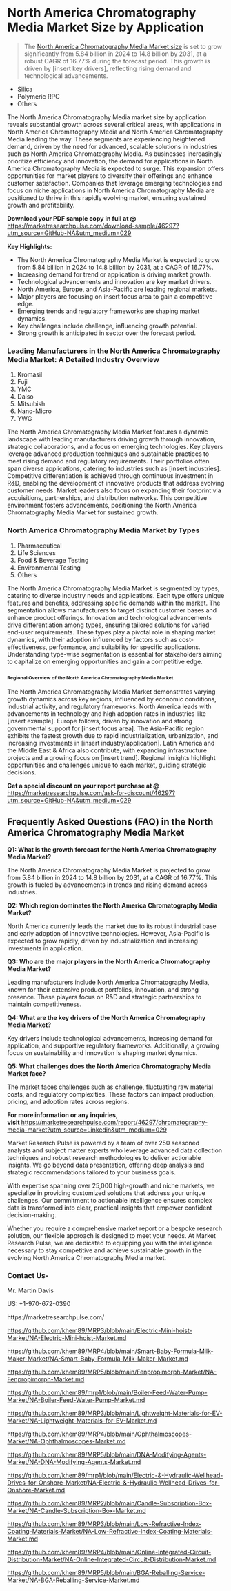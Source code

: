 <h1>North America Chromatography Media Market&nbsp;Size by Application</h1><blockquote><p>The <a href="https://marketresearchpulse.com/download-sample/46297?utm_source=GitHub-NA&amp;utm_medium=029">North America Chromatography Media Market size</a> is set to grow significantly from 5.84 billion in 2024 to 14.8 billion by 2031, at a robust CAGR of 16.77% during the forecast period. This growth is driven by [insert key drivers], reflecting rising demand and technological advancements.</p></blockquote><ul><li>Silica<li> Polymeric RPC<li> Others</li></ul><p>The North America Chromatography Media market size by application reveals substantial growth across several critical areas, with applications in North America Chromatography Media and North America Chromatography Media leading the way. These segments are experiencing heightened demand, driven by the need for advanced, scalable solutions in industries such as North America Chromatography Media. As businesses increasingly prioritize efficiency and innovation, the demand for applications in North America Chromatography Media is expected to surge. This expansion offers opportunities for market players to diversify their offerings and enhance customer satisfaction. Companies that leverage emerging technologies and focus on niche applications in North America Chromatography Media are positioned to thrive in this rapidly evolving market, ensuring sustained growth and profitability.</p><p><strong>Download your PDF sample copy in full at @ </strong><a href="https://marketresearchpulse.com/download-sample/46297?utm_source=GitHub-NA&amp;utm_medium=029">https://marketresearchpulse.com/download-sample/46297?utm_source=GitHub-NA&amp;utm_medium=029</a></p><p><strong>Key Highlights: </strong></p><ul><li>The North America Chromatography Media Market is expected to grow from 5.84 billion in 2024 to 14.8 billion by 2031, at a CAGR of 16.77%.</li><li>Increasing demand for trend or application is driving market growth.</li><li>Technological advancements and innovation are key market drivers.</li><li>North America, Europe, and Asia-Pacific are leading regional markets.</li><li>Major players are focusing on insert focus area to gain a competitive edge.</li><li>Emerging trends and regulatory frameworks are shaping market dynamics.</li><li>Key challenges include challenge, influencing growth potential.</li><li>Strong growth is anticipated in sector over the forecast period.</li></ul><h3>Leading Manufacturers in the North America Chromatography Media Market: A Detailed Industry Overview</h3><ol><li>Kromasil</li><li>Fuji</li><li>YMC</li><li>Daiso</li><li>Mitsubish</li><li>Nano-Micro</li><li>YWG</li></ol><div class="flex max-w-full flex-col flex-grow"><div class="min-h-8 text-message flex w-full flex-col items-end gap-2 whitespace-normal break-words [.text-message+&amp;]:mt-5" dir="auto" data-message-author-role="assistant" data-message-id="fd8432e4-4910-450d-b182-61b7bfb0a01f" data-message-model-slug="gpt-4o"><div class="flex w-full flex-col gap-1 empty:hidden first:pt-[3px]"><div class="markdown prose w-full break-words dark:prose-invert light"><p>The North America Chromatography Media Market features a dynamic landscape with leading manufacturers driving growth through innovation, strategic collaborations, and a focus on emerging technologies. Key players leverage advanced production techniques and sustainable practices to meet rising demand and regulatory requirements. Their portfolios often span diverse applications, catering to industries such as [insert industries]. Competitive differentiation is achieved through continuous investment in R&amp;D, enabling the development of innovative products that address evolving customer needs. Market leaders also focus on expanding their footprint via acquisitions, partnerships, and distribution networks. This competitive environment fosters advancements, positioning the North America Chromatography Media Market for sustained growth.</p></div></div></div></div><h3>North America Chromatography Media Market by Types</h3><ol><li>Pharmaceutical<li> Life Sciences<li> Food & Beverage Testing<li> Environmental Testing<li> Others</li></ol><div class="flex max-w-full flex-col flex-grow"><div class="min-h-8 text-message flex w-full flex-col items-end gap-2 whitespace-normal break-words [.text-message+&amp;]:mt-5" dir="auto" data-message-author-role="assistant" data-message-id="084470be-0bb7-4664-bddf-5156b4f41249" data-message-model-slug="gpt-4o-mini"><div class="flex w-full flex-col gap-1 empty:hidden first:pt-[3px]"><div class="markdown prose w-full break-words dark:prose-invert light"><p>The North America Chromatography Media Market is segmented by types, catering to diverse industry needs and applications. Each type offers unique features and benefits, addressing specific demands within the market. The segmentation allows manufacturers to target distinct customer bases and enhance product offerings. Innovation and technological advancements drive differentiation among types, ensuring tailored solutions for varied end-user requirements. These types play a pivotal role in shaping market dynamics, with their adoption influenced by factors such as cost-effectiveness, performance, and suitability for specific applications. Understanding type-wise segmentation is essential for stakeholders aiming to capitalize on emerging opportunities and gain a competitive edge.</p></div></div></div></div><h3><span style="font-size: 11px;">Regional Overview of the North America Chromatography Media Market</span></h3><div class="flex max-w-full flex-col flex-grow"><div class="min-h-8 text-message flex w-full flex-col items-end gap-2 whitespace-normal break-words [.text-message+&amp;]:mt-5" dir="auto" data-message-author-role="assistant" data-message-id="e9038762-ce64-4e30-91c9-9bd413514231" data-message-model-slug="gpt-4o-mini"><div class="flex w-full flex-col gap-1 empty:hidden first:pt-[3px]"><div class="markdown prose w-full break-words dark:prose-invert light"><p>The North America Chromatography Media Market demonstrates varying growth dynamics across key regions, influenced by economic conditions, industrial activity, and regulatory frameworks. North America leads with advancements in technology and high adoption rates in industries like [insert example]. Europe follows, driven by innovation and strong governmental support for [insert focus area]. The Asia-Pacific region exhibits the fastest growth due to rapid industrialization, urbanization, and increasing investments in [insert industry/application]. Latin America and the Middle East &amp; Africa also contribute, with expanding infrastructure projects and a growing focus on [insert trend]. Regional insights highlight opportunities and challenges unique to each market, guiding strategic decisions.</p></div></div></div></div><p><strong>Get a special discount on your report purchase at @ </strong><a href="https://marketresearchpulse.com/ask-for-discount/46297?utm_source=GitHub-NA&amp;utm_medium=029">https://marketresearchpulse.com/ask-for-discount/46297?utm_source=GitHub-NA&amp;utm_medium=029</a></p><h2>Frequently Asked Questions (FAQ) in the North America Chromatography Media Market</h2><p><strong>Q1: What is the growth forecast for the North America Chromatography Media Market?</strong></p><p>The North America Chromatography Media Market is projected to grow from 5.84 billion in 2024 to 14.8 billion by 2031, at a CAGR of 16.77%. This growth is fueled by advancements in trends and rising demand across industries.</p><p><strong>Q2: Which region dominates the North America Chromatography Media Market?</strong></p><p>North America currently leads the market due to its robust industrial base and early adoption of innovative technologies. However, Asia-Pacific is expected to grow rapidly, driven by industrialization and increasing investments in application.</p><p><strong>Q3: Who are the major players in the North America Chromatography Media Market?</strong></p><p>Leading manufacturers include North America Chromatography Media, known for their extensive product portfolios, innovation, and strong presence. These players focus on R&amp;D and strategic partnerships to maintain competitiveness.</p><p><strong>Q4: What are the key drivers of the North America Chromatography Media Market?</strong></p><p>Key drivers include technological advancements, increasing demand for application, and supportive regulatory frameworks. Additionally, a growing focus on sustainability and innovation is shaping market dynamics.</p><p><strong>Q5: What challenges does the North America Chromatography Media Market face?</strong></p><p>The market faces challenges such as challenge, fluctuating raw material costs, and regulatory complexities. These factors can impact production, pricing, and adoption rates across regions.</p><p><strong>For more information or any inquiries, visit&nbsp;</strong><a href="https://marketresearchpulse.com/report/46297/chromatography-media-market?utm_source=Linkedin&utm_medium=029">https://marketresearchpulse.com/report/46297/chromatography-media-market?utm_source=Linkedin&utm_medium=029</a></p><p>Market Research Pulse is powered by a team of over 250 seasoned analysts and subject matter experts who leverage advanced data collection techniques and robust research methodologies to deliver actionable insights. We go beyond data presentation, offering deep analysis and strategic recommendations tailored to your business goals.</p><p>With expertise spanning over 25,000 high-growth and niche markets, we specialize in providing customized solutions that address your unique challenges. Our commitment to actionable intelligence ensures complex data is transformed into clear, practical insights that empower confident decision-making.</p><p>Whether you require a comprehensive market report or a bespoke research solution, our flexible approach is designed to meet your needs. At Market Research Pulse, we are dedicated to equipping you with the intelligence necessary to stay competitive and achieve sustainable growth in the evolving North America Chromatography Media market.</p><h3><strong>Contact Us-</strong></h3><p>Mr. Martin Davis</p><p>US: +1-970-672-0390</p><p>https://marketresearchpulse.com/</p><p><a href="https://github.com/khem89/MRP3/blob/main/Electric-Mini-hoist-Market/NA-Electric-Mini-hoist-Market.md">https://github.com/khem89/MRP3/blob/main/Electric-Mini-hoist-Market/NA-Electric-Mini-hoist-Market.md</a></p><p><a href="https://github.com/khem89/MRP4/blob/main/Smart-Baby-Formula-Milk-Maker-Market/NA-Smart-Baby-Formula-Milk-Maker-Market.md">https://github.com/khem89/MRP4/blob/main/Smart-Baby-Formula-Milk-Maker-Market/NA-Smart-Baby-Formula-Milk-Maker-Market.md</a></p><p><a href="https://github.com/khem89/MRP5/blob/main/Fenpropimorph-Market/NA-Fenpropimorph-Market.md">https://github.com/khem89/MRP5/blob/main/Fenpropimorph-Market/NA-Fenpropimorph-Market.md</a></p><p><a href="https://github.com/khem89/mrp1/blob/main/Boiler-Feed-Water-Pump-Market/NA-Boiler-Feed-Water-Pump-Market.md">https://github.com/khem89/mrp1/blob/main/Boiler-Feed-Water-Pump-Market/NA-Boiler-Feed-Water-Pump-Market.md</a></p><p><a href="https://github.com/khem89/MRP3/blob/main/Lightweight-Materials-for-EV-Market/NA-Lightweight-Materials-for-EV-Market.md">https://github.com/khem89/MRP3/blob/main/Lightweight-Materials-for-EV-Market/NA-Lightweight-Materials-for-EV-Market.md</a></p><p><a href="https://github.com/khem89/MRP4/blob/main/Ophthalmoscopes-Market/NA-Ophthalmoscopes-Market.md">https://github.com/khem89/MRP4/blob/main/Ophthalmoscopes-Market/NA-Ophthalmoscopes-Market.md</a></p><p><a href="https://github.com/khem89/MRP5/blob/main/DNA-Modifying-Agents-Market/NA-DNA-Modifying-Agents-Market.md">https://github.com/khem89/MRP5/blob/main/DNA-Modifying-Agents-Market/NA-DNA-Modifying-Agents-Market.md</a></p><p><a href="https://github.com/khem89/mrp1/blob/main/Electric-&-Hydraulic-Wellhead-Drives-for-Onshore-Market/NA-Electric-&-Hydraulic-Wellhead-Drives-for-Onshore-Market.md">https://github.com/khem89/mrp1/blob/main/Electric-&-Hydraulic-Wellhead-Drives-for-Onshore-Market/NA-Electric-&-Hydraulic-Wellhead-Drives-for-Onshore-Market.md</a></p><p><a href="https://github.com/khem89/MRP2/blob/main/Candle-Subscription-Box-Market/NA-Candle-Subscription-Box-Market.md">https://github.com/khem89/MRP2/blob/main/Candle-Subscription-Box-Market/NA-Candle-Subscription-Box-Market.md</a></p><p><a href="https://github.com/khem89/MRP3/blob/main/Low-Refractive-Index-Coating-Materials-Market/NA-Low-Refractive-Index-Coating-Materials-Market.md">https://github.com/khem89/MRP3/blob/main/Low-Refractive-Index-Coating-Materials-Market/NA-Low-Refractive-Index-Coating-Materials-Market.md</a></p><p><a href="https://github.com/khem89/MRP4/blob/main/Online-Integrated-Circuit-Distribution-Market/NA-Online-Integrated-Circuit-Distribution-Market.md">https://github.com/khem89/MRP4/blob/main/Online-Integrated-Circuit-Distribution-Market/NA-Online-Integrated-Circuit-Distribution-Market.md</a></p><p><a href="https://github.com/khem89/MRP5/blob/main/BGA-Reballing-Service-Market/NA-BGA-Reballing-Service-Market.md">https://github.com/khem89/MRP5/blob/main/BGA-Reballing-Service-Market/NA-BGA-Reballing-Service-Market.md</a></p>
